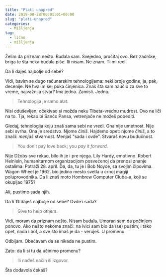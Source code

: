 ```yaml
---
title: "Plati unapred"
date: 2019-08-28T00:01:01+00:00
slug: "plati-unapred"
categories:
  - Mišljenja
tag:
  - lično
  - mišljenja
---
```



Želim da priznam nešto. Budala sam. Svejedno, pročitaj ovo. Bez zadrške, briga te šta neka budala piše. Ili nisam. Ne znam. Ti mi reci.

<!--more-->

Da li daješ najbolje od sebe?

Vidi, bavim se dugo računarskim tehnologijama: neki broje godine; ja, pak, decenije. Ne hvalim se; puka činjenica. Znaš šta sam naučio za sve to vreme, najvažnija stvar? Ima jedna. Zamisli. Jedna.

> Tehnologija je samo alat.

Nisi oduševljen; očekivao si možda neku Tibeta-vrednu mudrost. Ovo ne liči na to. Tja, rekao bi Sančo Pansa, vetrenjače ne možeš pobediti.

Gledaj, tehnologija koju znaš sama sebi ne vredi. Ona nije umetnost. Nije sebi svrha. Ona je sredstvo. Njome _činiš_. Hajdemo opet: njome _činiš_, a to znači: _menjaš_ stvarnost. Menjaš "sada i ovde". Stvaraš novu budućnost.

> You don’t pay love back; you *pay it forward*.

Nije Džobs sve rekao, bilo ih je i pre njega. Lily Hardy, emotivno. Robert Heinlein, humanitarnom organizacijom posvećenoj da prenosi znanje ostalima. Potraži 28. april. Da, da, tu je i Bob Noyce, sa svojim čipovima. Wagon Wheel je 1962. bio jedino mesto svetla u crnoj magiji poluprovodnika. Da li znaš moto Hombrew Computer Cluba-a, koji se okupljao 1975?

Ali, pustimo sada njih.

Da li **TI** daješ najbolje od sebe? Ovde i sada?

> Give to help others.

Vidi, moram da priznam nešto. Nisam budala. Umoran sam da počinjem ponovo. Ako nešto nekome znači: na ivici sam bio da (se) pustim, i tako opet, nada i bol, a sve što imaš je da - veruješ. U promenu.

Odbijam. Obećavam da se nikada ne pustim.

Zato: da li si tu da učinimo promenu?

> Ili nađeš način ili izgovor.

Šta dođavola čekaš?


